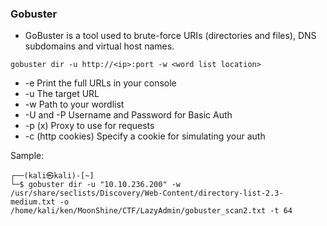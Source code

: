 ### Gobuster

- GoBuster is a tool used to brute-force URIs (directories and files), DNS subdomains and virtual host names.

```
gobuster dir -u http://<ip>:port -w <word list location>
```


- -e Print the full URLs in your console
- -u The target URL
- -w Path to your wordlist
- -U and -P Username and Password for Basic Auth
- -p (x) Proxy to use for requests
- -c (http cookies) Specify a cookie for simulating your auth

Sample:

```
┌──(kali㉿kali)-[~]
└─$ gobuster dir -u "10.10.236.200" -w /usr/share/seclists/Discovery/Web-Content/directory-list-2.3-medium.txt -o /home/kali/ken/MoonShine/CTF/LazyAdmin/gobuster_scan2.txt -t 64

```

